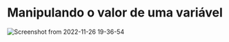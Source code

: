 # Manipulando o valor de uma variável

![Screenshot from 2022-11-26 19-36-54](https://user-images.githubusercontent.com/80921933/204111529-50d2b0f3-4a65-4358-b599-a97883e5493c.png)
